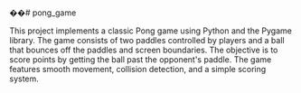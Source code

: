 ��#   p o n g _ g a m e 
 
<p>This project implements a classic Pong game using Python and the Pygame library. The game consists of two paddles controlled by players and a ball that bounces off the paddles and screen boundaries. The objective is to score points by getting the ball past the opponent's paddle. The game features smooth movement, collision detection, and a simple scoring system. </p>
